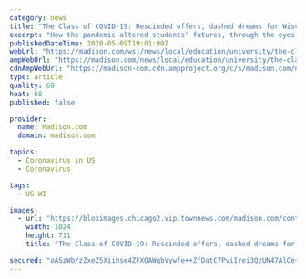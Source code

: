 ```yaml
---
category: news
title: "The Class of COVID-19: Rescinded offers, dashed dreams for Wisconsin college students"
excerpt: "How the pandemic altered students' futures, through the eyes of eight students graduating from UW-Madison, Edgewood College and Madison Area Technical College."
publishedDateTime: 2020-05-09T19:01:00Z
webUrl: "https://madison.com/wsj/news/local/education/university/the-class-of-covid-19-rescinded-offers-dashed-dreams-for-wisconsin-college-students/article_ab9b3f1f-2ea1-5c08-b467-87b945a589f8.html"
ampWebUrl: "https://madison.com/news/local/education/university/the-class-of-covid-19-rescinded-offers-dashed-dreams-for-wisconsin-college-students/article_ab9b3f1f-2ea1-5c08-b467-87b945a589f8.amp.html"
cdnAmpWebUrl: "https://madison-com.cdn.ampproject.org/c/s/madison.com/news/local/education/university/the-class-of-covid-19-rescinded-offers-dashed-dreams-for-wisconsin-college-students/article_ab9b3f1f-2ea1-5c08-b467-87b945a589f8.amp.html"
type: article
quality: 68
heat: 68
published: false

provider:
  name: Madison.com
  domain: madison.com

topics:
  - Coronavirus in US
  - Coronavirus

tags:
  - US-WI

images:
  - url: "https://bloximages.chicago2.vip.townnews.com/madison.com/content/tncms/assets/v3/editorial/3/89/389717dd-d856-5265-b03a-fa05c8ced1f3/5eb577f2317b8.image.jpg?resize=1024%2C711"
    width: 1024
    height: 711
    title: "The Class of COVID-19: Rescinded offers, dashed dreams for Wisconsin college students"

secured: "oASzWb/zZxeZ5Xiihse4ZFXOAWqbVywfe++ZfDatC7PviIrei3QzUN47AlCe+gSkLND+PvP6aGVyPGcKY4IZN204ntUtqvWHYaWiBxAd0hFLsp6Ne8lwvuy9DeSuyzoblGfeoPFQLDoG9QqmnemyjZAvs4s0pIiNw3j0OTbuJxqry9FzAm9WN0PH5cJqmYhOo7DyY3uHb3q5OlQJ1hbAGu4Ou8k0iT7ssmXk/+gJQoP5qc5axbP0C9NPi1dm5nv4ewFZmxcd0ci+098oX4xMXItPNft68i9UxLZCcyGYWJxfChON8vS/SDoSM11tuheOLqreKihfIn1QO/+c1cg02Z/CArqZNlqIqYUUxRgV2/Sbv25gN0ht00Y1wYreOM/6TgOp8cB8EsNZWoyjAfprGGdiCTvLugxf7wrHTioZXLFdKWq9J535zL8A5Z95e7ZJBt79eabU8jp5J8Uowvk77pQjOLGyL716GkRy3BPu2c4=;5eEvzbR5Whdqg5FPF058Yw=="
---
```


